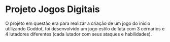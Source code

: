 # Projeto Jogos Digitais

O projeto em questão era para realizar a criação de um jogo do inicio utilizando Goddot, foi desenvolvido um jogo estilo de luta com 3 cernarios e 4 lutadores diferentes (cada lutador com seus ataques e habilidades).
